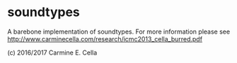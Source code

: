 # soundtypes
A barebone implementation of soundtypes. 
For more information please see http://www.carminecella.com/research/icmc2013_cella_burred.pdf

(c) 2016/2017 Carmine E. Cella
